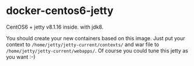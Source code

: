 docker-centos6-jetty
====================

CentOS6 + jetty v8.1.16 inside.
with jdk8.

You should create your new containers based on this image. 
Just put your context to `/home/jetty/jetty-current/contexts/` and war file to `/home/jetty/jetty-current/webapps/`.
Of course you could tune this jetty as you want :-)
